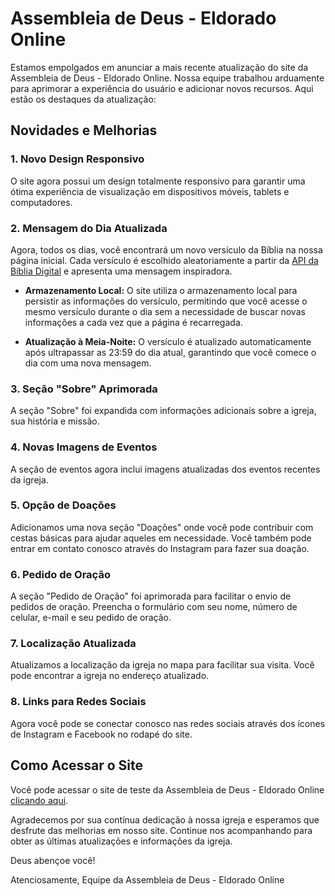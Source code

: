 # Assembleia de Deus - Eldorado Online

Estamos empolgados em anunciar a mais recente atualização do site da Assembleia de Deus - Eldorado Online. Nossa equipe trabalhou arduamente para aprimorar a experiência do usuário e adicionar novos recursos. Aqui estão os destaques da atualização:

## Novidades e Melhorias

### 1. Novo Design Responsivo
O site agora possui um design totalmente responsivo para garantir uma ótima experiência de visualização em dispositivos móveis, tablets e computadores.

### 2. Mensagem do Dia Atualizada
Agora, todos os dias, você encontrará um novo versículo da Bíblia na nossa página inicial. Cada versículo é escolhido aleatoriamente a partir da [API da Bíblia Digital](https://www.abibliadigital.com.br/api/verses/nvi/random) e apresenta uma mensagem inspiradora.

- **Armazenamento Local:** O site utiliza o armazenamento local para persistir as informações do versículo, permitindo que você acesse o mesmo versículo durante o dia sem a necessidade de buscar novas informações a cada vez que a página é recarregada.

- **Atualização à Meia-Noite:** O versículo é atualizado automaticamente após ultrapassar as 23:59 do dia atual, garantindo que você comece o dia com uma nova mensagem.

### 3. Seção "Sobre" Aprimorada
A seção "Sobre" foi expandida com informações adicionais sobre a igreja, sua história e missão.

### 4. Novas Imagens de Eventos
A seção de eventos agora inclui imagens atualizadas dos eventos recentes da igreja.

### 5. Opção de Doações
Adicionamos uma nova seção "Doações" onde você pode contribuir com cestas básicas para ajudar aqueles em necessidade. Você também pode entrar em contato conosco através do Instagram para fazer sua doação.

### 6. Pedido de Oração
A seção "Pedido de Oração" foi aprimorada para facilitar o envio de pedidos de oração. Preencha o formulário com seu nome, número de celular, e-mail e seu pedido de oração.

### 7. Localização Atualizada
Atualizamos a localização da igreja no mapa para facilitar sua visita. Você pode encontrar a igreja no endereço atualizado.

### 8. Links para Redes Sociais
Agora você pode se conectar conosco nas redes sociais através dos ícones de Instagram e Facebook no rodapé do site.

## Como Acessar o Site

Você pode acessar o site de teste da Assembleia de Deus - Eldorado Online [clicando aqui](https://adeldorado-teste.firebaseapp.com).

Agradecemos por sua contínua dedicação à nossa igreja e esperamos que desfrute das melhorias em nosso site. 
Continue nos acompanhando para obter as últimas atualizações e informações da igreja.

Deus abençoe você!

Atenciosamente,
Equipe da Assembleia de Deus - Eldorado Online